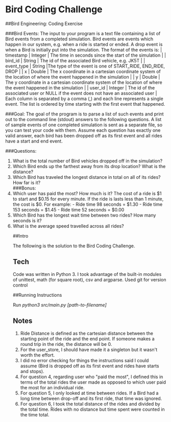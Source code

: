 # Bird Coding Challenge
  
##Bird Engineering: Coding Exercise

###Bird Events:
The input to your program is a text file containing a list of Bird events from a completed simulation. Bird events are events which happen in our system, e.g. when a ride is started or ended. A drop event is when a Bird is initially put into the simulation. The format of the events is:
  | timestamp | Integer | The time in seconds since the start of the simulation |
  | bird_id | String | The id of the associated Bird vehicle, e.g. JK5T |
  | event_type | String |The type of the event is one of START_RIDE, END_RIDE, DROP |
  | x | Double | The x coordinate in a cartesian coordinate system of the location of where the event happened in the simulation |
  | y | Double | The y coordinate in a cartesian coordinate system of the location of where the event happened in the simulation |
  | user_id | Integer | The id of the associated user or NULL if the event does not have an associated user |
 Each column is separated by a comma (,) and each line represents a single event. The list is ordered by time starting with the first event that happened.

###Goal:
The goal of the program is to parse a list of such events and print out to the command line (stdout) answers to the following questions. A list of sample events of one completed simulation is sent as a separate file, so you can test your code with them. Assume each question has exactly one valid answer, each bird has been dropped off as its first event and all rides have a start and end event.

###Questions:
<ol>
<li>What is the total number of Bird vehicles dropped off in the simulation?</li>
<li>Which Bird ends up the farthest away from its drop location? What is the distance?</li>
<li>Which Bird has traveled the longest distance in total on all of its rides? How far is it?</li>
###Bonus:
<li>Which user has paid the most? How much is it? The cost of a ride is $1 to start and $0.15 for every minute. If the ride is lasts less than 1 minute, the cost is $0.
For example:
- Ride time 98 seconds = $1.30
- Ride time 153 seconds = $1.45
- Ride time 52 seconds = $0.00</li>
<li>Which Bird has the longest wait time between two rides? How many seconds is it?</li>
<li>What is the average speed travelled across all rides?</li>

##Intro
 
The following is the solution to the Bird Coding Challenge. 

## Tech

Code was written in Python 3. I took advantage of the built-in modules of unittest, math (for square root), csv and argparse.
Used git for version control

##Running Instructions

Run <em>python3 src/main.py [path-to-filename]</em>

## Notes
<ol>
<li>Ride Distance is defined as the cartesian distance between the starting point of the ride and the end point. If someone makes a round trip in the ride, the distance will be 0.</li>
<li>For the user_store, I should have made it a singleton but it wasn't worth the effort.</li>
<li>I did no error checking for things the instructions said I could assume (Bird is dropped off as its first event and rides have starts and stops).
<li>For question 4, regarding user who "paid the most", I defined this in terms of the total rides the user made as opposed to which user paid the most for an individual ride.</li>
<li>For question 5, I only looked at time between rides. If a Bird had a long time between drop-off and its first ride, that time was ignored.</li>
<li>For question 6, I took the total distance of the rides and divided by the total time. Rides with no distance but time spent were counted in the time total.</li>
</ol>
